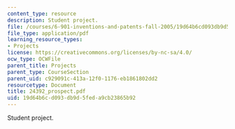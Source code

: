 ```yaml
---
content_type: resource
description: Student project.
file: /courses/6-901-inventions-and-patents-fall-2005/19d64b6cd093db9d5feda9cb23865b92_24392_prospect.pdf
file_type: application/pdf
learning_resource_types:
- Projects
license: https://creativecommons.org/licenses/by-nc-sa/4.0/
ocw_type: OCWFile
parent_title: Projects
parent_type: CourseSection
parent_uid: c929091c-413a-12f0-1176-eb1861802dd2
resourcetype: Document
title: 24392_prospect.pdf
uid: 19d64b6c-d093-db9d-5fed-a9cb23865b92
---
```

Student project.